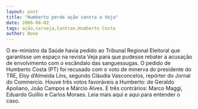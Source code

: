 ```yaml
---
layout: post
title: "Humberto perde ação contra a Veja"
date: 2006-08-02
tags: ação,cerveja,Contran,Humberto Costa
author: None
---
```


O ex-ministro da Saúde havia pedido ao Tribunal Regional Eleitoral que garantisse um espaço na revista Veja para que pudesse rebater a acusação de envolvimento com o escândalo das sanguessugas.
O pedido de Humberto Costa (PT) foi recusado com o voto de minerva do presidente do TRE, Eloy d’Almeida Lins, segundo Cláudia Vasconcelos, repórter do Jornal do Commercio.
Houve três votos favoráveis a Humberto: de Geraldo Apoliano, João Campos e Márcio Alves. E três contrários: Marco Maggi, Eduardo Guillio e Carlos Moraes.
Leia mais aqui e aqui para entender o caso. 
